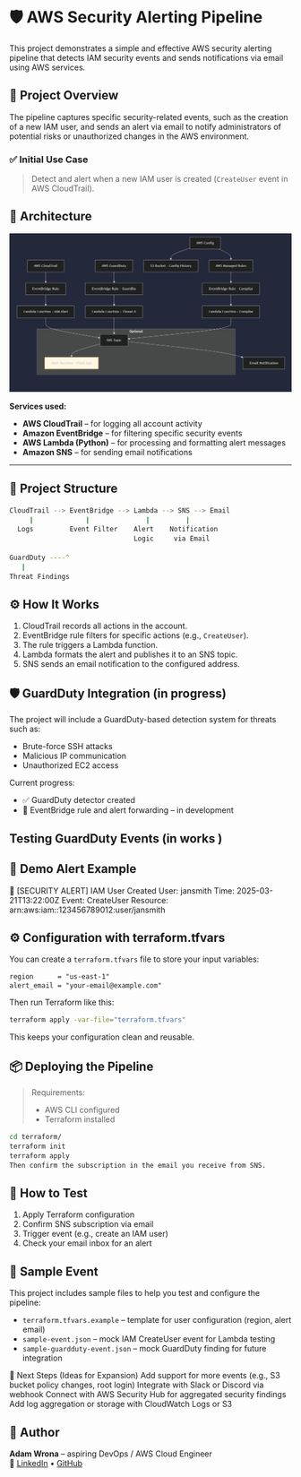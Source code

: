 # 🛡️ AWS Security Alerting Pipeline

This project demonstrates a simple and effective AWS security alerting pipeline that detects IAM security events and sends notifications via email using AWS services.

## 🚀 Project Overview

The pipeline captures specific security-related events, such as the creation of a new IAM user, and sends an alert via email to notify administrators of potential risks or unauthorized changes in the AWS environment.

### ✅ Initial Use Case

> Detect and alert when a new IAM user is created (`CreateUser` event in AWS CloudTrail).

## 🧱 Architecture

![Architecture Diagram](diagram.png)

**Services used:**
- **AWS CloudTrail** – for logging all account activity
- **Amazon EventBridge** – for filtering specific security events
- **AWS Lambda (Python)** – for processing and formatting alert messages
- **Amazon SNS** – for sending email notifications

---

## 📁 Project Structure
```bash
CloudTrail --> EventBridge --> Lambda --> SNS --> Email
     |             |              |         |      
  Logs         Event Filter    Alert    Notification
                               Logic     via Email

GuardDuty ----^
   |
Threat Findings
```

## ⚙️ How It Works

1. CloudTrail records all actions in the account.
2. EventBridge rule filters for specific actions (e.g., `CreateUser`).
3. The rule triggers a Lambda function.
4. Lambda formats the alert and publishes it to an SNS topic.
5. SNS sends an email notification to the configured address.

## 🛡️ GuardDuty Integration (in progress)

The project will include a GuardDuty-based detection system for threats such as:
- Brute-force SSH attacks
- Malicious IP communication
- Unauthorized EC2 access

Current progress:
- ✅ GuardDuty detector created
- 🔄 EventBridge rule and alert forwarding – in development

##  Testing GuardDuty Events (in works )


## 🧪 Demo Alert Example

🚨 [SECURITY ALERT] IAM User Created
User: jansmith
Time: 2025-03-21T13:22:00Z
Event: CreateUser
Resource: arn:aws:iam::123456789012:user/jansmith

## ⚙️ Configuration with terraform.tfvars

You can create a `terraform.tfvars` file to store your input variables:

```hcl
region      = "us-east-1"
alert_email = "your-email@example.com"
```
Then run Terraform like this:
```bash
terraform apply -var-file="terraform.tfvars"
```
This keeps your configuration clean and reusable.

## 📦 Deploying the Pipeline

> Requirements:
> - AWS CLI configured
> - Terraform installed

```bash
cd terraform/
terraform init
terraform apply
Then confirm the subscription in the email you receive from SNS.
```

## 🧪 How to Test

1. Apply Terraform configuration
2. Confirm SNS subscription via email
3. Trigger event (e.g., create an IAM user)
4. Check your email inbox for an alert

## 🧪 Sample Event

This project includes sample files to help you test and configure the pipeline:

- `terraform.tfvars.example` – template for user configuration (region, alert email)
- `sample-event.json` – mock IAM CreateUser event for Lambda testing
- `sample-guardduty-event.json` – mock GuardDuty finding for future integration

📌 Next Steps (Ideas for Expansion)
Add support for more events (e.g., S3 bucket policy changes, root login)
Integrate with Slack or Discord via webhook
Connect with AWS Security Hub for aggregated security findings
Add log aggregation or storage with CloudWatch Logs or S3

## 🧠 Author

**Adam Wrona** – aspiring DevOps / AWS Cloud Engineer  
🔗 [LinkedIn](https://www.linkedin.com/in/adam-wrona-111ba728b) • [GitHub](https://github.com/cloudcr0w)
